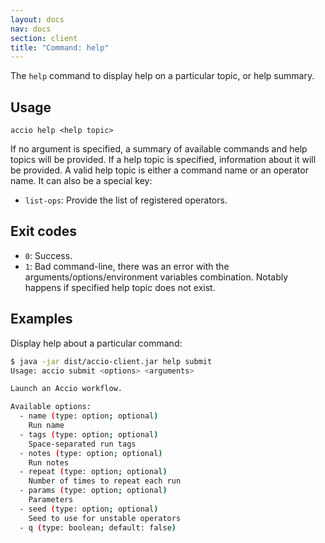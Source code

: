 ```yaml
---
layout: docs
nav: docs
section: client
title: "Command: help"
---
```


The `help` command to display help on a particular topic, or help summary.

## Usage
```
accio help <help topic>
```

If no argument is specified, a summary of available commands and help topics will be provided.
If a help topic is specified, information about it will be provided.
A valid help topic is either a command name or an operator name.
It can also be a special key:

  * `list-ops`: Provide the list of registered operators.

## Exit codes
* `0`: Success.
* `1`: Bad command-line, there was an error with the arguments/options/environment variables combination.
Notably happens if specified help topic does not exist.

## Examples
Display help about a particular command:

```bash
$ java -jar dist/accio-client.jar help submit
Usage: accio submit <options> <arguments>

Launch an Accio workflow.

Available options:
  - name (type: option; optional)
    Run name
  - tags (type: option; optional)
    Space-separated run tags
  - notes (type: option; optional)
    Run notes
  - repeat (type: option; optional)
    Number of times to repeat each run
  - params (type: option; optional)
    Parameters
  - seed (type: option; optional)
    Seed to use for unstable operators
  - q (type: boolean; default: false)
```